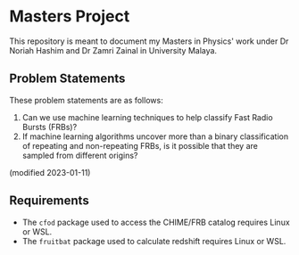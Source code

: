 # Masters Project
This repository is meant to document my Masters in Physics' work under Dr Noriah Hashim and Dr Zamri Zainal in University Malaya.

## Problem Statements

These problem statements are as follows:

1.  Can we use machine learning techniques to help classify Fast Radio Bursts (FRBs)?
2.  If machine learning algorithms uncover more than a binary classification of repeating and non-repeating FRBs, is it possible that they are sampled from different origins?

(modified 2023-01-11)

## Requirements
- The `cfod` package used to access the CHIME/FRB catalog requires Linux or WSL.
- The `fruitbat` package used to calculate redshift requires Linux or WSL.